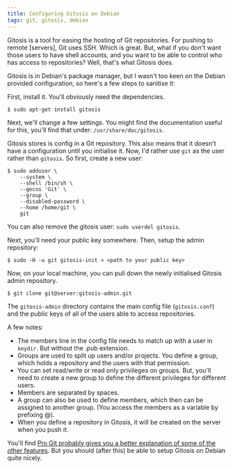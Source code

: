 ```yaml
---
title: Configuring Gitosis on Debian
tags: git, gitosis, debian
---
```


Gitosis is a tool for easing the hosting of Git repositories. For pushing to remote [servers], Git uses SSH. Which is great. But, what if you don't want those users to have shell accounts, and you want to be able to control who has access to repositories? Well, that's what Gitosis does.

Gitosis is in Debian's package manager, but I wasn't too keen on the Debian provided configuration, so here's a few steps to sanitise it:

First, install it. You'll obviously need the dependencies.

    $ sudo apt-get install gitosis

Next, we'll change a few settings. You might find the documentation useful for this, you'll find that under: `/usr/share/doc/gitosis`.

Gitosis stores is config in a Git repository. This also means that it doesn't have a configuration until you initialise it. Now, I'd rather use `git` as the user rather than `gitosis`. So first, create a new user:

    $ sudo adduser \
        --system \
        --shell /bin/sh \
        --gecos 'Git' \
        --group \
        --disabled-password \
        --home /home/git \
        git

You can also remove the gitosis user: `sudo userdel gitosis`.

Next, you'll need your public key somewhere. Then, setup the admin repository:

    $ sudo -H -u git gitosis-init < <path to your public key>

Now, on your local machine, you can pull down the newly initialised Gitosis admin repository. 

    $ git clone git@server:gitosis-admin.git

The `gitosis-admin` directory contains the main config file (`gitosis.conf`) and the public keys of all of the users able to access repositories.

A few notes:

* The members line in the config file needs to match up with a user in `keydir`. But without the .pub extension.
* Groups are used to split up users and/or projects. You define a group, which holds a repository and the users with that permission.
* You can set read/write or read only privileges on groups. But, you'll need to create a new group to define the different privileges for different users.
* Members are separated by spaces.
* A group can also be used to define members, which then can be assigned to another group. (You access the members as a variable by prefixing @).
* When you define a repository in Gitosis, it will be created on the server when you push it.

You'll find [Pro Git probably gives you a better explanation of some of the other features](http://progit.org/book/ch4-7.html). But you should (after this) be able to setup Gitosis on Debian quite nicely.

